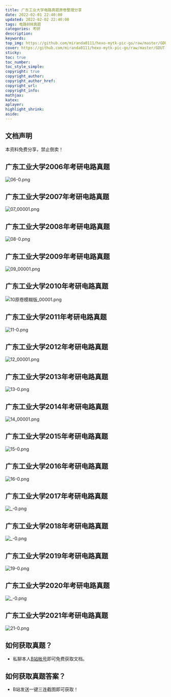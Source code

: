 ```yaml
---
title: 广东工业大学电路真题原卷整理分享
date: 2022-02-01 22:40:00
updated: 2022-02-02 22:40:00
tags: 电路808真题
categories: 考研
description: 
keywords:
top_img: https://github.com/miranda0111/hexo-mytk-pic-go/raw/master/GDUT-EE/20220203214214.png
cover: https://github.com/miranda0111/hexo-mytk-pic-go/raw/master/GDUT-EE/20220203214214.png
sticky:
toc: true
toc_number: 
toc_style_simple: 
copyright: true
copyright_author:
copyright_author_href:
copyright_url:
copyright_info:
mathjax:
katex:
aplayer:
highlight_shrink:
aside:
---
```


## 文档声明

本资料免费分享，禁止倒卖！

## 广东工业大学2006年考研电路真题

![06-0.png](https://ae03.alicdn.com/kf/H49e40439b21d4202ad7bff7c0a7142cdO.png)

## 广东工业大学2007年考研电路真题

![07_00001.png](https://ae03.alicdn.com/kf/H0e9755a35fda4df8915a0a13d3cb487eR.png)

## 广东工业大学2008年考研电路真题

![08-0.png](https://ae05.alicdn.com/kf/H15932b6bd917479d9ccdd9881576d7358.png)

## 广东工业大学2009年考研电路真题

![09_00001.png](https://ae01.alicdn.com/kf/H648e94ab52d64ea0988e4058657559196.png)

## 广东工业大学2010年考研电路真题

![10原卷模糊版_00001.png](https://ae03.alicdn.com/kf/H550c049bf0264089911d9c42b3423969q.png)

## 广东工业大学2011年考研电路真题

![11-0.png](https://ae03.alicdn.com/kf/H49f863379907481798537a2220964b7dA.png)

## 广东工业大学2012年考研电路真题

![12_00001.png](https://ae01.alicdn.com/kf/H4eeefc67207845dabfedfe16e10ae711H.png)

## 广东工业大学2013年考研电路真题

![13-0.png](https://ae02.alicdn.com/kf/H9ac57b434040482991b2c0e940c5565b3.png)

## 广东工业大学2014年考研电路真题

![14_00001.png](https://ae01.alicdn.com/kf/H8e6526fb9f7741c8a820585ef26aeb20r.png)

## 广东工业大学2015年考研电路真题

![15-0.png](https://ae01.alicdn.com/kf/Hfe62bc2dd5cc40428782c5fae352bc46B.png)

## 广东工业大学2016年考研电路真题

![16-0.png](https://ae02.alicdn.com/kf/H98f537f4139d43ddb6fcbd7515e6a3a3G.png)

## 广东工业大学2017年考研电路真题

![_-0.png](https://ae04.alicdn.com/kf/He579e3c21f644825832e7c861f0544a6c.png)

## 广东工业大学2018年考研电路真题

![_-0.png](https://ae05.alicdn.com/kf/H86d839cb196d47dd8309319a97d1c540g.png)

## 广东工业大学2019年考研电路真题

![19-0.png](https://ae01.alicdn.com/kf/H50e92279f4a04f5699518fac266266eei.png)

## 广东工业大学2020年考研电路真题

![_-0.png](https://ae05.alicdn.com/kf/H03f80b49eb4e496cb507ec7301c95346V.png)

## 广东工业大学2021年考研电路真题

![21-0.png](https://ae03.alicdn.com/kf/Hbce6ca58bb364742848f3612607972eaM.png)

## 如何获取真题？

 - 私聊本人[B站帐号](https://space.bilibili.com/398055394?spm_id_from=333.1007.0.0)即可免费获取文档。

## 如何获取真题答案？

 - B站发送一键三连截图即可获取！
  














